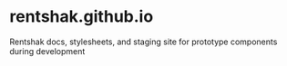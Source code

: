 # rentshak.github.io
Rentshak docs, stylesheets, and staging site for prototype components during development
